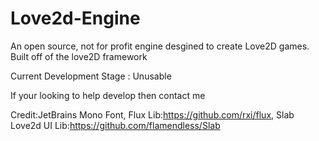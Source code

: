 # Love2d-Engine
An open source, not for profit engine desgined to create Love2D games. Built off of the love2D framework

Current Development Stage : Unusable

If your looking to help develop then contact me

Credit:JetBrains Mono Font, Flux Lib:https://github.com/rxi/flux, Slab Love2d UI Lib:https://github.com/flamendless/Slab
